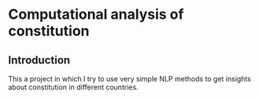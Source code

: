# Computational analysis of constitution

## Introduction 
This a project in which I try to use very simple NLP methods to get insights about constitution in different countries. 



